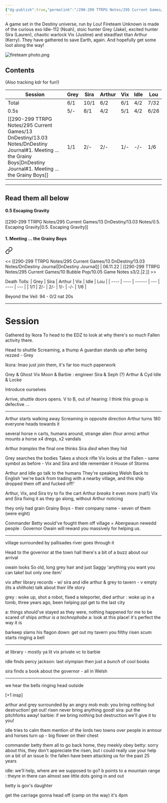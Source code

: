 ```yaml
---
{"dg-publish":true,"permalink":"/290-299 TTRPG Notes/295 Current Games/13 DnDestiny/13.03 Notes/DnDestiny Journal/"}
---
```



A game set in the Destiny universe, run by Lou!
Fireteam Unknown is made of the curious exo Idle-112 (Noah), stoic hunter Grey (Jake), excited hunter Sira (Lauren), chaotic warlock Vix (Justine) and steadfast titan Arthur (Kerry). They have gathered to save Earth, again. And hopefully get some loot along the way!

![fireteam photo.png](/img/user/290-299%20TTRPG%20Notes/295%20Current%20Games/13%20DnDestiny/13.02%20Wiki/Party/fireteam%20photo.png)

## Contents
(Also tracking kdr for fun!)

| Session                                              | Grey | Sira | Arthur | Vix | Idle | Lou  |
| ---------------------------------------------------- | ---- | ---- | ------ | --- | ---- | ---- |
| Total                                                | 6/1  | 10/1 | 6/2    | 6/1 | 4/2  | 7/32 | 
| 0.5s                                                 | 5/-  | 8/1  | 4/2    | 5/1 | 4/2  | 6/26 |
| [[290-299 TTRPG Notes/295 Current Games/13 DnDestiny/13.03 Notes/DnDestiny Journal#1. Meeting ... the Grainy Boys\|DnDestiny Journal#1. Meeting ... the Grainy Boys]] | 1/1  | 2/-  | 2/-    | 1/- | -/-  | 1/6  |


****

## Read them all below

#### 0.5 Escaping Gravity
[[290-299 TTRPG Notes/295 Current Games/13 DnDestiny/13.03 Notes/0.5. Escaping Gravity\|0.5. Escaping Gravity]]

#### 1. Meeting ... the Grainy Boys

<div class="transclusion internal-embed is-loaded"><a class="markdown-embed-link" href="/290-299-ttrpg-notes/295-current-games/13-dn-destiny/13-03-notes/1-meeting-the-grainy-boys/" aria-label="Open link"><svg xmlns="http://www.w3.org/2000/svg" width="24" height="24" viewBox="0 0 24 24" fill="none" stroke="currentColor" stroke-width="2" stroke-linecap="round" stroke-linejoin="round" class="svg-icon lucide-link"><path d="M10 13a5 5 0 0 0 7.54.54l3-3a5 5 0 0 0-7.07-7.07l-1.72 1.71"></path><path d="M14 11a5 5 0 0 0-7.54-.54l-3 3a5 5 0 0 0 7.07 7.07l1.71-1.71"></path></svg></a><div class="markdown-embed">





<< [[290-299 TTRPG Notes/295 Current Games/13 DnDestiny/13.03 Notes/DnDestiny Journal\|DnDestiny Journal]] | 06.11.22 | [[290-299 TTRPG Notes/295 Current Games/10 Bubble Pop/10.05 Game Notes s3/2.\|2.]] >>

Death Tolls:
| Grey | Sira | Arthur | Vix | Idle | Lou |
| ---- | ---- | ------ | --- | ---- | --- |
| 1/1  | 2/-  | 2/-    | 1/- | -/-  | 1/6 |

Beyond the Veil:
94 - 0/2 nat 20s 

****

# Session

Gathered by Ikora
To head to the EDZ to look at why there's so much Fallen activity there.

Head to shuttle
Screaming, a thump
A guardian stands up after being rezzed - Grey

Ikora: lmao just join them, it's far too much paperwork

Grey & Ghost
Vix Moon & Barbie : engineer
Sira & Seph (?)
Arthur & Cyd
Idle & Locke 

Introduce ourselves

Arrive, shuttle doors opens.
V to B, out of hearing: I think this group is defective ...

****

Arthur starts walking away
Screaming in opposite direction
Arthur turns 180
everyone heads towards it

several horse n carts, humans around, strange alien (four arms)
arthur mounts a horse
x4 dregs, x2 vandals

Arthur _tramples_ the final one
thinks Sira _died_ when they hid

Grey searches the bodies
Takes a shock rifle
Vix looks at the Fallen - same symbol as before - Vix and Sira and Idle remember it
House of Storms

Arthur and Idle go talk to the humans
They're speaking Welsh
Back to English
'we're back from trading with a nearby village, and this ship dropped them off and fucked off!'

Arthur, Vix, and Sira try to fix the cart
Arthur _breaks_ it even more (nat1)
Vix and Sira fixing it as they go along, without Arthur noticing

they only had grain
Grainy Boys - their company name - seven of them (were eight)

Commander Betty would've fought them off
village = Abergwaun newedd
people : Governor Owain will reward you massively for helping us.

****

village surrounded by pallisades
river goes through it

Head to the governor at the town hall
there's a bit of a buzz about our arrival

owain looks So old, long grey hair and just Saggy
'anything you want you can take! but only one item'

vix after library records - w/ sira and idle
arthur & grey to tavern - v empty (its a shithole)
talk about their life story

grey : woke up, shot a robot, fixed a teleporter, died
arthur : woke up in a tomb, three years ago, been helping ppl get to the last city

a: things should've stayed as they were, nothing happened for me to be scared of ships
_arthur is a technophobe_
a: look at this place! it's perfect the way it is

barkeep slams his flagon down: get out my tavern you filthy risen scum
starts ringing a bell

****

at library - mostly ya lit
vix private vc to barbie

idle finds percy jackson: last olympian
then just a _bunch_ of cool books

sira finds a book about the governor - all in Welsh

****

we hear the bells ringing
head outside

[+1 insp]

arthur and grey surrounded by an angry mob
mob: you bring nothing but destruction! get out! risen never bring anything good!
sira: put the pitchforks away!
barbie: if we bring nothing but destruction we'll give it to you!

idle tries to calm them
mention of the lords two towns over
people in armour and horses turn up - big flower on their chest

commander betty them all to go back home, they meekly obey
betty: sorry about this, they don't appreciate the risen, but i could really use your help on a bit of an issue
b: the fallen have been attacking us for the past 25 years

idle: we'll help, where are we supposed to go?
b points to a mountain range : theyre in there
can almost see little dots going in and out

betty is gov's daughter

get the carriage
gonna head off (camp on the way)
it's 4pm


</div></div>
